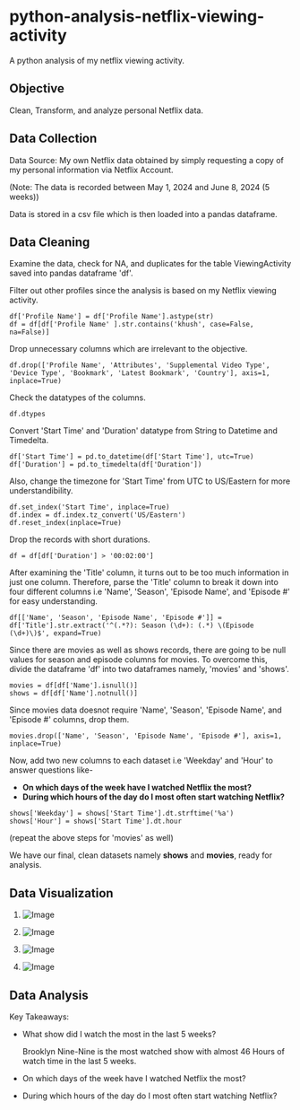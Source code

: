 # python-analysis-netflix-viewing-activity

A python analysis of my netflix viewing activity.

## Objective

Clean, Transform, and analyze personal Netflix data.

## Data Collection

Data Source: My own Netflix data obtained by simply requesting a copy of my personal information via Netflix Account.

(Note: The data is recorded between May 1, 2024 and June 8, 2024 (5 weeks))

Data is stored in a csv file which is then loaded into a pandas dataframe.

## Data Cleaning

Examine the data, check for NA, and duplicates for the table ViewingActivity saved into pandas dataframe 'df'.

Filter out other profiles since the analysis is based on my Netflix viewing activity.
```
df['Profile Name'] = df['Profile Name'].astype(str)
df = df[df['Profile Name' ].str.contains('khush', case=False, na=False)]
```

Drop unnecessary columns which are irrelevant to the objective.
```
df.drop(['Profile Name', 'Attributes', 'Supplemental Video Type', 'Device Type', 'Bookmark', 'Latest Bookmark', 'Country'], axis=1, inplace=True)
```

Check the datatypes of the columns.
```
df.dtypes
```

Convert 'Start Time' and 'Duration' datatype from String to Datetime and Timedelta.
```
df['Start Time'] = pd.to_datetime(df['Start Time'], utc=True)
df['Duration'] = pd.to_timedelta(df['Duration'])
```

Also, change the timezone for 'Start Time' from UTC to US/Eastern for more understandibility.
```
df.set_index('Start Time', inplace=True)
df.index = df.index.tz_convert('US/Eastern')
df.reset_index(inplace=True)
```

Drop the records with short durations.
```
df = df[df['Duration'] > '00:02:00']
```

After examining the 'Title' column, it turns out to be too much information in just one column. Therefore, parse the 'Title' column to break it down into four different columns i.e 'Name', 'Season', 'Episode Name', and 'Episode #' for easy understanding.
```
df[['Name', 'Season', 'Episode Name', 'Episode #']] = df['Title'].str.extract('^(.*?): Season (\d+): (.*) \(Episode (\d+)\)$', expand=True)
```

Since there are movies as well as shows records, there are going to be null values for season and episode columns for movies. To overcome this, divide the dataframe 'df' into two dataframes namely, 'movies' and 'shows'.
```
movies = df[df['Name'].isnull()]
shows = df[df['Name'].notnull()]
```

Since movies data doesnot require 'Name', 'Season', 'Episode Name', and 'Episode #' columns, drop them.
```
movies.drop(['Name', 'Season', 'Episode Name', 'Episode #'], axis=1, inplace=True)
```

Now, add two new columns to each dataset i.e 'Weekday' and 'Hour' to answer questions like-
* **On which days of the week have I watched Netflix the most?**
* **During which hours of the day do I most often start watching Netflix?**
```
shows['Weekday'] = shows['Start Time'].dt.strftime('%a')
shows['Hour'] = shows['Start Time'].dt.hour
```
(repeat the above steps for 'movies' as well)

We have our final, clean datasets namely **shows** and **movies**, ready for analysis.

## Data Visualization

1. ![Image](plots/plot1.png)
   
2. ![Image](plots/plot2.png)

3. ![Image](plots/plot3.png)

4. ![Image](plots/plot4.png)

## Data Analysis

Key Takeaways:
* What show did I watch the most in the last 5 weeks?

  Brooklyn Nine-Nine is the most watched show with almost 46 Hours of watch time in the last 5 weeks.

* On which days of the week have I watched Netflix the most?

  
  
* During which hours of the day do I most often start watching Netflix?

  